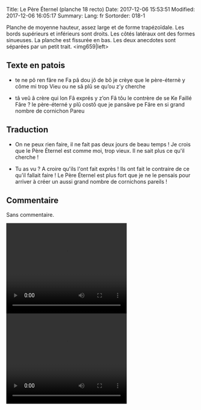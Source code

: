 Title: Le Père Éternel (planche 18 recto)
Date: 2017-12-06 15:53:51
Modified: 2017-12-06 16:05:17
Summary: 
Lang: fr
Sortorder: 018-1

Planche de moyenne hauteur, assez large et de forme trapézoïdale. Les bords supérieurs et inférieurs sont droits. Les côtés latéraux ont des formes sinueuses. La planche est fissurée en bas. Les deux anecdotes sont séparées par un petit trait.
<img659|left>
## Texte en patois
-  te ne pô ren fâre ne Fa pâ dou jô de bô je crèye que le père-éternè y côme mi trop Vieu ou ne sâ plû se qu’ou z’y cherche

- tâ veû â crère qui lon Fâ exprés y z’on Fâ tôu le contrère de se Ke Faillé Fâre  ? le père-éterné y plû costô que je pansâve pe Fâre en si grand nombre de cornichon Pareu

## Traduction
- On ne peux rien faire, il ne fait pas deux jours de beau temps ! Je crois que le Père Éternel est comme moi, trop vieux. Il ne sait plus ce qu'il cherche !

- Tu as vu ? A croire qu'ils l'ont fait exprès ! Ils ont fait le contraire de ce qu'il fallait faire ! Le Père Éternel est plus fort que je ne le pensais pour arriver à créer un aussi grand nombre de cornichons pareils !

## Commentaire
Sans commentaire.








<video width="320" height="240" controls>
  <source src="https://d1njpgd0ygatdn.cloudfront.net/video_18_1ere_partie.mp4" type="video/mp4">
</video>

<video width="320" height="240" controls>
  <source src="https://d1njpgd0ygatdn.cloudfront.net/video_18_2eme_partie.mp4" type="video/mp4">
</video>
